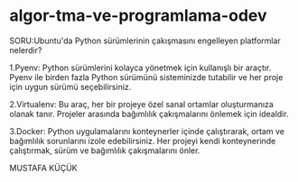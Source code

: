 # algor-tma-ve-programlama-odev
SORU:Ubuntu'da Python sürümlerinin çakışmasını engelleyen platformlar nelerdir?

1.Pyenv: Python sürümlerini kolayca yönetmek için kullanışlı bir araçtır. Pyenv ile birden fazla Python sürümünü sisteminizde tutabilir ve her proje için uygun sürümü seçebilirsiniz.

2.Virtualenv: Bu araç, her bir projeye özel sanal ortamlar oluşturmanıza olanak tanır. Projeler arasında bağımlılık çakışmalarını önlemek için idealdir.

3.Docker: Python uygulamalarını konteynerler içinde çalıştırarak, ortam ve bağımlılık sorunlarını izole edebilirsiniz. Her projeyi kendi konteynerinde çalıştırmak, sürüm ve bağımlılık çakışmalarını önler.

 MUSTAFA KÜÇÜK 
